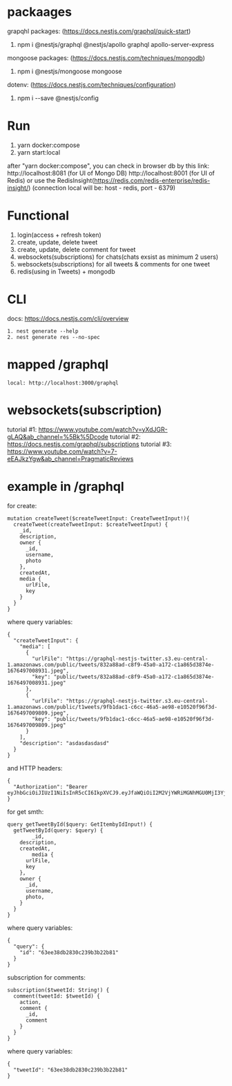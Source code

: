 # packaages
grapqhl packages: (https://docs.nestjs.com/graphql/quick-start)
1. npm i @nestjs/graphql @nestjs/apollo graphql apollo-server-express

mongoose packages: (https://docs.nestjs.com/techniques/mongodb)
1. npm i @nestjs/mongoose mongoose

dotenv: (https://docs.nestjs.com/techniques/configuration)
1. npm i --save @nestjs/config

# Run
1. yarn docker:compose
2. yarn start:local

after "yarn docker:compose", you can check in browser db by this link:
http://localhost:8081 (for UI of Mongo DB)
http://localhost:8001 (for UI of Redis) or use the RedisInsight(https://redis.com/redis-enterprise/redis-insight/) (connection local will be: host - redis, port - 6379)

# Functional
1. login(access + refresh token)
2. create, update, delete  tweet
3. create, update, delete comment for tweet
4. websockets(subscriptions) for chats(chats exsist as minimum 2 users)
5. websockets(subscriptions) for all tweets & comments for one tweet
6. redis(using in Tweets) + mongodb

# CLI
docs: https://docs.nestjs.com/cli/overview
```
1. nest generate --help
2. nest generate res --no-spec
```

# mapped /graphql
```
local: http://localhost:3000/graphql
```

# websockets(subscription)
tutorial #1: https://www.youtube.com/watch?v=yXdJGR-gLAQ&ab_channel=%5Bk%5Dcode
tutorial #2: https://docs.nestjs.com/graphql/subscriptions
tutorial #3: https://www.youtube.com/watch?v=7-eEAJkzYgw&ab_channel=PragmaticReviews

# example in /graphql
for create:
```
mutation createTweet($createTweetInput: CreateTweetInput!){
  createTweet(createTweetInput: $createTweetInput) {
    _id,
    description,
    owner {
      _id,
      username,
      photo
    },
    createdAt,
    media {
      urlFile,
      key
    }
  }
}
```

where query variables:
```
{
  "createTweetInput": {
    "media": [
      {
        "urlFile": "https://graphql-nestjs-twitter.s3.eu-central-1.amazonaws.com/public/tweets/832a88ad-c8f9-45a0-a172-c1a865d3874e-1676497008931.jpeg",
        "key": "public/tweets/832a88ad-c8f9-45a0-a172-c1a865d3874e-1676497008931.jpeg"
      },
      {
        "urlFile": "https://graphql-nestjs-twitter.s3.eu-central-1.amazonaws.com/public/t1weets/9fb1dac1-c6cc-46a5-ae98-e10520f96f3d-1676497009809.jpeg",
        "key": "public/tweets/9fb1dac1-c6cc-46a5-ae98-e10520f96f3d-1676497009809.jpeg"
      } 
    ], 
    "description": "asdasdasdasd"
  }
}
```

and HTTP headers:
```
{
  "Authorization": "Bearer eyJhbGciOiJIUzI1NiIsInR5cCI6IkpXVCJ9.eyJfaWQiOiI2M2VjYWRiMGNhMGU0MjI3YjQ5YTk1YTciLCJpYXQiOjE2NzY1NTY0OTUsImV4cCI6MTY3NjU1NzM5NX0.uG38tneY0eGlGHWrDNDUbQPhPdlf74qRw7KGGofs1ZE"
}
```


for get smth:
```
query getTweetById($query: GetItembyIdInput!) {
  getTweetById(query: $query) {
		_id,
    description,
    createdAt,
		media {
      urlFile,
      key
    },
    owner {
      _id,
      username,
      photo,
    }
  }
}
```

where query variables:
```
{
  "query": {
   	"id": "63ee38db2830c239b3b22b81"
  }
}
```


subscription for comments:
```
subscription($tweetId: String!) {
  comment(tweetId: $tweetId) {
    action,
    comment {
      _id,
      comment
    }
  }
}
```

where query variables:
```
{
  "tweetId": "63ee38db2830c239b3b22b81"
}
```

